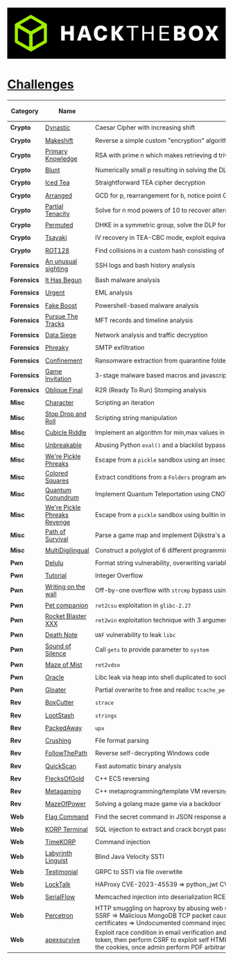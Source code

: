 <p align='center'>
  <img src='assets/logo_htb.png' alt="HTB">
</p>

# [__Challenges__](#challenges)
| Category      | Name                                                                                     | <div style="width:760px">Objective</div>                          | Difficulty [⭐⭐⭐⭐⭐] |
|---------------|------------------------------------------------------------------------------------------|-------------------------------------------------------------------|-------------------------|
| **Crypto**     | [Dynastic](crypto/%5BVery%20Easy%5D%20Dynastic)                                         | Caesar Cipher with increasing shift                               | ⭐                      |
| **Crypto**     | [Makeshift](crypto/%5BVery%20Easy%5D%20Makeshift)                                       | Reverse a simple custom "encryption" algorithm                    | ⭐                      |
| **Crypto**     | [Primary Knowledge](crypto/%5BVery%20Easy%5D%20Primary%20Knowledge)                     | RSA with prime n which makes retrieving d trivial                 | ⭐                      |
| **Crypto**     | [Blunt](crypto/%5BEasy%5D%20Blunt)                                                      | Numerically small p resulting in solving the DLP easily           | ⭐⭐                   |
| **Crypto**     | [Iced Tea](crypto/%5BEasy%5D%20Iced%20Tea)                                              | Straightforward TEA cipher decryption                             | ⭐⭐                   |
| **Crypto**     | [Arranged](crypto/%5BMedium%5D%20Arranged)                                              | GCD for p, rearrangement for b, notice point G has small order    | ⭐⭐⭐                 |
| **Crypto**     | [Partial Tenacity](crypto/%5BMedium%5D%20Partial%20Tenacity)                            | Solve for n mod powers of 10 to recover alternate bits of p and q | ⭐⭐⭐                 |
| **Crypto**     | [Permuted](crypto/%5BHard%5D%20Permuted)                                                | DHKE in a symmetric group, solve the DLP for that specific group  | ⭐⭐⭐⭐               |
| **Crypto**     | [Tsayaki](crypto/%5BHard%5D%20Tsayaki)                                                  | IV recovery in TEA-CBC mode, exploit equivalent keys attack       | ⭐⭐⭐⭐               |
| **Crypto**     | [ROT128](crypto/%5BInsane%5D%20ROT128)                                                  | Find collisions in a custom hash consisting of linear operations  | ⭐⭐⭐⭐⭐            |
| **Forensics**  | [An unusual sighting](forensics/%5BVery%20Easy%5D%20An%20unusual%20sighting)            | SSH logs and bash history analysis                                | ⭐                      |
| **Forensics**  | [It Has Begun](forensics/%5BVery%20Easy%5D%20It%20Has%20Begun)                          | Bash malware analysis                                             | ⭐                      |
| **Forensics**  | [Urgent](forensics/%5BVery%20Easy%5D%20Urgent)                                          | EML analysis                                                      | ⭐                      |
| **Forensics**  | [Fake Boost](forensics/%5BEasy%5D%20Fake%20Boost)                                       | Powershell-based malware analysis                                 | ⭐⭐                   |
| **Forensics**  | [Pursue The Tracks](forensics/%5BEasy%5D%20Persue%20The%20Tracks)                       | MFT records and timeline analysis                                 | ⭐⭐                   |
| **Forensics**  | [Data Siege](forensics/%5BMedium%5D%20Data%20Siege)                                     | Network analysis and traffic decryption                           | ⭐⭐⭐                 |
| **Forensics**  | [Phreaky](forensics/%5BMedium%5D%20Phreaky)                                             | SMTP exfiltration                                                 | ⭐⭐⭐                 |
| **Forensics**  | [Confinement](forensics/%5BHard%5D%20Confinement)                                       | Ransomware extraction from quarantine folder and data decryption  | ⭐⭐⭐⭐               |
| **Forensics**  | [Game Invitation](forensics/%5BHard%5D%20Game%20Invitation)                             | 3-stage malware based macros and javascript analysis              | ⭐⭐⭐⭐               |
| **Forensics**  | [Oblique Final](forensics/%5BInsane%5D%20Oblique%20Final)                               | R2R (Ready To Run) Stomping analysis                              | ⭐⭐⭐⭐⭐            |
| **Misc**       | [Character](misc/%5BVery%20Easy%5D%20Character)                                         | Scripting an iteration                                            | ⭐                      |
| **Misc**       | [Stop Drop and Roll](misc/%5BVery%20Easy%5D%20Stop%20Drop%20and%20Roll)                 | Scripting string manipulation                                     | ⭐                      |
| **Misc**       | [Cubicle Riddle](misc/%5BEasy%5D%20Cubicle%20Riddle)                                    | Implement an algorithm for min,max values in Python bytecode      | ⭐⭐                    |
| **Misc**       | [Unbreakable](misc/%5BEasy%5D%20Unbreakable)                                            | Abusing Python `eval()` and a blacklist bypass                    | ⭐⭐                    |
| **Misc**       | [We're Pickle Phreaks](misc/%5BEasy%5D%20Were%20Pickle%20Phreaks)                       | Escape from a `pickle` sandbox using an insecure imported module  | ⭐⭐                   |
| **Misc**       | [Colored Squares](misc/%5BMedium%5D%20Colored%20Squares)                                | Extract conditions from a `Folders` program and solve with Z3     | ⭐⭐⭐                 |
| **Misc**       | [Quantum Conundrum](misc/%5BMedium%5D%20Quantum%20Conundrum)                            | Implement Quantum Teleportation using CNOT and Hadamard gates     | ⭐⭐⭐                 |
| **Misc**       | [We're Pickle Phreaks Revenge](misc/%5BMedium%5D%20Were%20Pickle%20Phreaks%20Revenge)   | Escape from a `pickle` sandbox using builtin internal methods     | ⭐⭐⭐                 |
| **Misc**       | [Path of Survival](misc/%5BHard%5D%20Path%20of%20Survival)                              | Parse a game map and implement Dijkstra's algorithm               | ⭐⭐⭐⭐               |
| **Misc**       | [MultiDigilingual](misc/%5BHard%5D%20MultiDigilingual)                                  | Construct a polyglot of 6 different programming languages         | ⭐⭐⭐⭐               |
| **Pwn**        | [Delulu](pwn/%5BVery%20Easy%5D%20Delulu)                                                | Format string vulnerability, overwriting variable                 | ⭐                      |
| **Pwn**        | [Tutorial](pwn/%5BVery%20Easy%5D%20Tutorial)                                            | Integer Overflow                                                  | ⭐                      |
| **Pwn**        | [Writing on the wall](pwn/%5BVery%20Easy%5D%20Writing%20on%20the%20wall)                | Off-by-one overflow with `strcmp` bypass using null bytes         | ⭐                      |
| **Pwn**        | [Pet companion](pwn/%5BEasy%5D%20Pet%20companion)                                       | `ret2csu` exploitation in `glibc-2.27`                            | ⭐⭐                   |
| **Pwn**        | [Rocket Blaster XXX](pwn/%5BEasy%5D%20Rocket%20Blaster%20XXX)                           | `ret2win` exploitation technique with 3 arguments                 | ⭐⭐                   |
| **Pwn**        | [Death Note](pwn/%5BMedium%5D%20Death%20Note)                                           | `UAF` vulnerability to leak `libc`                                | ⭐⭐⭐                 |
| **Pwn**        | [Sound of Silence](pwn/%5BMedium%5D%20Sound%20of%20Silence)                             | Call `gets` to provide parameter to `system`                      | ⭐⭐⭐                 |
| **Pwn**        | [Maze of Mist](pwn/%5BHard%5D%20Maze%20of%20Mist)                                       | `ret2vdso`                                                        | ⭐⭐⭐⭐               |
| **Pwn**        | [Oracle](pwn/%5BHard%5D%20Oracle)                                                       | Libc leak via heap into shell duplicated to socket                | ⭐⭐⭐⭐               |
| **Pwn**        | [Gloater](pwn/%5BInsane%5D%20Gloater)                                                   | Partial overwrite to free and realloc `tcache_perthread_struct`   | ⭐⭐⭐⭐⭐            |
| **Rev**        | [BoxCutter](reversing/%5BVery%20Easy%5D%20BoxCutter)                                    | `strace`                                                          | ⭐                      |
| **Rev**        | [LootStash](reversing/%5BVery%20Easy%5D%20LootStash)                                    | `strings`                                                         | ⭐                      |
| **Rev**        | [PackedAway](reversing/%5BVery%20Easy%5D%20PackedAway)                                  | `upx`                                                             | ⭐                      |
| **Rev**        | [Crushing](reversing/%5BEasy%5D%20Crushing)                                             | File format parsing                                               | ⭐⭐                    |
| **Rev**        | [FollowThePath](reversing/%5BMedium%5D%20FollowThePath)                                 | Reverse self-decrypting Windows code                              | ⭐⭐⭐                 |
| **Rev**        | [QuickScan](reversing/%5BMedium%5D%20QuickScan)                                         | Fast automatic binary analysis                                    | ⭐⭐⭐                 |
| **Rev**        | [FlecksOfGold](reversing/%5BHard%5D%20FlecksOfGold)                                     | C++ ECS reversing                                                 | ⭐⭐⭐⭐               |
| **Rev**        | [Metagaming](reversing/%5BHard%5D%20Metagaming)                                         | C++ metaprogramming/template VM reversing                         | ⭐⭐⭐⭐               |
| **Rev**        | [MazeOfPower](reversing/%5BInsane%5D%20MazeOfPower)                                     | Solving a golang maze game via a backdoor                         | ⭐⭐⭐⭐⭐             |
| **Web**        | [Flag Command](web/%5BVery%20Easy%5D%20Flag%20Command)                                  | Find the secret command in JSON response and use it to get flag   | ⭐                      |
| **Web**        | [KORP Terminal](web/%5BVery%20Easy%5D%20KORP%20Terminal)                                | SQL injection to extract and crack bcrypt password hash           | ⭐                      |
| **Web**        | [TimeKORP](web/%5BVery%20Easy%5D%20TimeKORP)                                            | Command injection                                                 | ⭐                      |
| **Web**        | [Labyrinth Linguist](web/%5BEasy%5D%20Labyrinth%20Linguist)                             | Blind Java Velocity SSTI                                          | ⭐⭐                   |
| **Web**        | [Testimonial](web/%5BEasy%5D%20Testimonial)                                             | GRPC to SSTI via file overwtite                                   | ⭐⭐                   |
| **Web**        | [LockTalk](web/%5BMedium%5D%20LockTalk)                                                 | HAProxy CVE-2023-45539 => python_jwt CVE-2022-39227               | ⭐⭐⭐                 |
| **Web**        | [SerialFlow](web/%5BMedium%5D%20SerialFlow)                                             | Memcached injection into deserialization RCE with size limit      | ⭐⭐⭐                 |
| **Web**        | [Percetron](web/%5BHard%5D%20Percetron)                                                 | HTTP smuggling on haproxy by abusing web socket initiation response code to keep TCP open => Curl Gopher SSRF => Malicious MongoDB TCP packet causing privilege escalation => Cypher injection through malicious X509 certificates => Undocumented command injection in @steezcram/sevenzip library               | ⭐⭐⭐⭐               |
| **Web**        | [apexsurvive](web/%5BInsane%5D%20apexsurvive)                                           | Exploit race condition in email verification and get access to an internal user, perform CSS Injection to leak CSRF token, then perform CSRF to exploit self HTML injection, Hijack the service worker using DOM Clobbering and steal the cookies, once admin perform PDF arbitrary file write and overwrite `uwsgi.ini` to get RCE.                              | ⭐⭐⭐⭐⭐            |